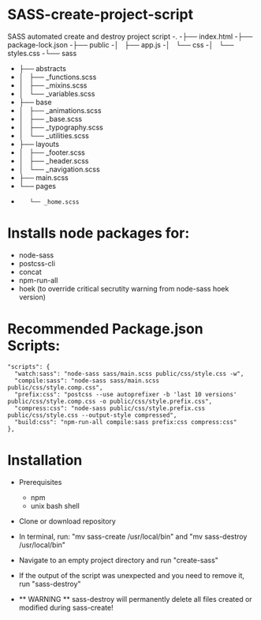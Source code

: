 # SASS-create-project-script
SASS automated create and destroy project script
-.
-├── index.html
-├── package-lock.json
-├── public
-│   ├── app.js
-│   └── css
-│       └── styles.css
-└── sass
-    ├── abstracts
-    │   ├── _functions.scss
-    │   ├── _mixins.scss
-    │   └── _variables.scss
-    ├── base
-    │   ├── _animations.scss
-    │   ├── _base.scss
-    │   ├── _typography.scss
-    │   └── _utilities.scss
-    ├── layouts
-    │   ├── _footer.scss
-    │   ├── _header.scss
-    │   └── _navigation.scss
-    ├── main.scss
-    └── pages
-        └── _home.scss
        
# Installs node packages for:
- node-sass
- postcss-cli
- concat
- npm-run-all
- hoek (to override critical secrutity warning from node-sass hoek version)

# Recommended Package.json Scripts:
    "scripts": {
      "watch:sass": "node-sass sass/main.scss public/css/style.css -w",
      "compile:sass": "node-sass sass/main.scss public/css/style.comp.css",
      "prefix:css": "postcss --use autoprefixer -b 'last 10 versions' public/css/style.comp.css -o public/css/style.prefix.css",
      "compress:css": "node-sass public/css/style.prefix.css public/css/style.css --output-style compressed",
      "build:css": "npm-run-all compile:sass prefix:css compress:css"
    },

# Installation
- Prerequisites
  - npm
  - unix bash shell
  
- Clone or download repository
- In terminal, run: "mv sass-create /usr/local/bin" and "mv sass-destroy /usr/local/bin"
- Navigate to an empty project directory and run "create-sass"
- If the output of the script was unexpected and you need to remove it, run "sass-destroy"
- ** WARNING ** sass-destroy will permanently delete all files created or modified during sass-create!
